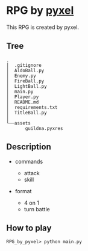 # RPG by [pyxel](https://github.com/kitao/pyxel/)

This RPG is created by pyxel.

## Tree

```
.
│  .gitignore
│  AldoBall.py
│  Enemy.py
│  FireBall.py
│  LightBall.py
│  main.py
│  Player.py
│  README.md
│  requirements.txt
│  TitleBall.py
│
└──assets
       guildna.pyxres
```

## Description

- commands
    - attack
    - skill


- format
    - 4 on 1
    - turn battle
  
## How to play
```
RPG_by_pyxel> python main.py
```
